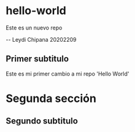 # hello-world
Este es un nuevo repo

-- Leydi Chipana 20202209

## Primer subtitulo

Este es mi primer cambio a mi repo 'Hello World'

# Segunda sección

## Segundo subtitulo